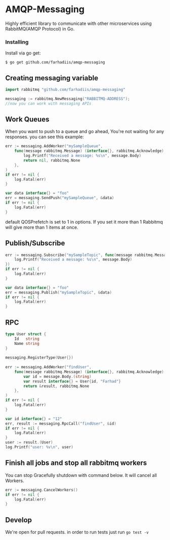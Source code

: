 # AMQP-Messaging
Highly efficient library to communicate with other microservices using RabbitMQ(AMQP Protocol) in Go.

### Installing
Install via go get:
```shell
$ go get github.com/farhadiis/amqp-messaging
```

## Creating messaging variable
```go
import rabbitmq "github.com/farhadiis/amqp-messaging"

messaging := rabbitmq.NewMessaging("RABBITMQ-ADDRESS");
//now you can work with messaging APIs
``` 

## Work Queues
When you want to push to a queue and go ahead, You're not waiting for any responses. you can see this example:
```go
err := messaging.AddWorker("mySampleQueue", 
    func(message rabbitmq.Message) (interface{}, rabbitmq.Acknowledge) {
        log.Printf("Received a message: %s\n", message.Body)
        return nil, rabbitmq.None
    },
)
if err != nil {
	log.Fatal(err)
}

var data interface{} = "foo"
err = messaging.SendPush("mySampleQueue", &data)
if err != nil {
	log.Fatal(err)
}
``` 
default QOSPrefetch is set to 1 in options. If you set it more than 1 Rabbitmq will give more than 1 items at once.

## Publish/Subscribe
```go
err := messaging.Subscribe("mySampleTopic", func(message rabbitmq.Message) {
	log.Printf("Received a message: %s\n", message.Body)
})
if err != nil {
	log.Fatal(err)
}

var data interface{} = "foo"
err = messaging.Publish("mySampleTopic", &data)
if err != nil {
	log.Fatal(err)
}
```
## RPC
```go
type User struct {
	Id   string
	Name string
}
	
messaging.RegisterType(User{})
	
err := messaging.AddWorker("findUser",
    func(message rabbitmq.Message) (interface{}, rabbitmq.Acknowledge) {
        var id = message.Body.(string)
        var result interface{} = User{id, "Farhad"}
        return &result, rabbitmq.None
    },
)
if err != nil {
    log.Fatal(err)
}

var id interface{} = "12"
err, result := messaging.RpcCall("findUser", &id)
if err != nil {
	log.Fatal(err)
}
user := result.(User)
log.Printf("user: %v\n", user)
```


## Finish all jobs and stop all rabbitmq workers
You can stop Gracefully shutdown with command below. It will cancel all Workers.
```go
err := messaging.CancelWorkers()
if err != nil {
	log.Fatal(err)
}
```


## Develop
We're open for pull requests. in order to run tests just run `go test -v`

